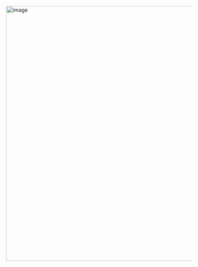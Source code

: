 <img width="1478" height="693" alt="image" src="https://github.com/user-attachments/assets/c2f7afba-6b3c-4b1c-8cd8-2516763be05d" />
